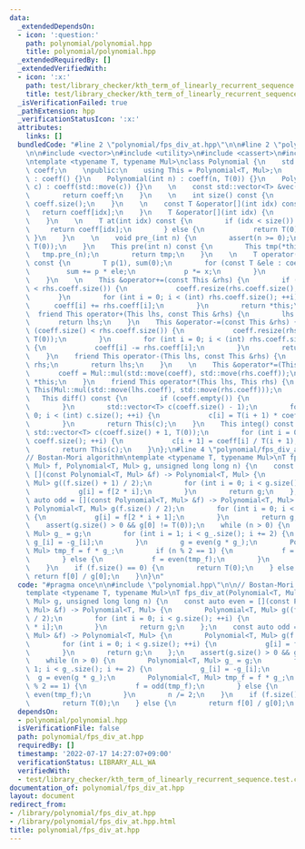```yaml
---
data:
  _extendedDependsOn:
  - icon: ':question:'
    path: polynomial/polynomial.hpp
    title: polynomial/polynomial.hpp
  _extendedRequiredBy: []
  _extendedVerifiedWith:
  - icon: ':x:'
    path: test/library_checker/kth_term_of_linearly_recurrent_sequence.test.cpp
    title: test/library_checker/kth_term_of_linearly_recurrent_sequence.test.cpp
  _isVerificationFailed: true
  _pathExtension: hpp
  _verificationStatusIcon: ':x:'
  attributes:
    links: []
  bundledCode: "#line 2 \"polynomial/fps_div_at.hpp\"\n\n#line 2 \"polynomial/polynomial.hpp\"\
    \n\n#include <vector>\n#include <utility>\n#include <cassert>\n#include <algorithm>\n\
    \ntemplate <typename T, typename Mul>\nclass Polynomial {\n    std::vector<T>\
    \ coeff;\n    \npublic:\n    using This = Polynomial<T, Mul>;\n    \n    Polynomial()\
    \ : coeff() {}\n    Polynomial(int n) : coeff(n, T(0)) {}\n    Polynomial(std::vector<T>\
    \ c) : coeff(std::move(c)) {}\n    \n    const std::vector<T> &vec() const {\n\
    \        return coeff;\n    }\n    \n    int size() const {\n        return (int)\
    \ coeff.size();\n    }\n    \n    const T &operator[](int idx) const {\n     \
    \   return coeff[idx];\n    }\n    T &operator[](int idx) {\n        return coeff[idx];\n\
    \    }\n    \n    T at(int idx) const {\n        if (idx < size()) {\n       \
    \     return coeff[idx];\n        } else {\n            return T(0);\n       \
    \ }\n    }\n    \n    void pre_(int n) {\n        assert(n >= 0);\n        coeff.resize(n,\
    \ T(0));\n    }\n    This pre(int n) const {\n        This tmp(*this);\n     \
    \   tmp.pre_(n);\n        return tmp;\n    }\n    \n    T operator()(const T &x)\
    \ const {\n        T p(1), sum(0);\n        for (const T &ele : coeff) {\n   \
    \         sum += p * ele;\n            p *= x;\n        }\n        return sum;\n\
    \    }\n    \n    This &operator+=(const This &rhs) {\n        if (coeff.size()\
    \ < rhs.coeff.size()) {\n            coeff.resize(rhs.coeff.size(), T(0));\n \
    \       }\n        for (int i = 0; i < (int) rhs.coeff.size(); ++i) {\n      \
    \      coeff[i] += rhs.coeff[i];\n        }\n        return *this;\n    }\n  \
    \  friend This operator+(This lhs, const This &rhs) {\n        lhs += rhs;\n \
    \       return lhs;\n    }\n    This &operator-=(const This &rhs) {\n        if\
    \ (coeff.size() < rhs.coeff.size()) {\n            coeff.resize(rhs.coeff.size(),\
    \ T(0));\n        }\n        for (int i = 0; i < (int) rhs.coeff.size(); ++i)\
    \ {\n            coeff[i] -= rhs.coeff[i];\n        }\n        return *this;\n\
    \    }\n    friend This operator-(This lhs, const This &rhs) {\n        lhs -=\
    \ rhs;\n        return lhs;\n    }\n    \n    This &operator*=(This rhs) {\n \
    \       coeff = Mul::mul(std::move(coeff), std::move(rhs.coeff));\n        return\
    \ *this;\n    }\n    friend This operator*(This lhs, This rhs) {\n        return\
    \ This(Mul::mul(std::move(lhs.coeff), std::move(rhs.coeff)));\n    }\n    \n \
    \   This diff() const {\n        if (coeff.empty()) {\n            return This();\n\
    \        }\n        std::vector<T> c(coeff.size() - 1);\n        for (int i =\
    \ 0; i < (int) c.size(); ++i) {\n            c[i] = T(i + 1) * coeff[i + 1];\n\
    \        }\n        return This(c);\n    }\n    This integ() const {\n       \
    \ std::vector<T> c(coeff.size() + 1, T(0));\n        for (int i = 0; i < (int)\
    \ coeff.size(); ++i) {\n            c[i + 1] = coeff[i] / T(i + 1);\n        }\n\
    \        return This(c);\n    }\n};\n#line 4 \"polynomial/fps_div_at.hpp\"\n\n\
    // Bostan-Mori algorithm\ntemplate <typename T, typename Mul>\nT fps_div_at(Polynomial<T,\
    \ Mul> f, Polynomial<T, Mul> g, unsigned long long n) {\n    const auto even =\
    \ [](const Polynomial<T, Mul> &f) -> Polynomial<T, Mul> {\n        Polynomial<T,\
    \ Mul> g((f.size() + 1) / 2);\n        for (int i = 0; i < g.size(); ++i) {\n\
    \            g[i] = f[2 * i];\n        }\n        return g;\n    };\n    const\
    \ auto odd = [](const Polynomial<T, Mul> &f) -> Polynomial<T, Mul> {\n       \
    \ Polynomial<T, Mul> g(f.size() / 2);\n        for (int i = 0; i < g.size(); ++i)\
    \ {\n            g[i] = f[2 * i + 1];\n        }\n        return g;\n    };\n\
    \    assert(g.size() > 0 && g[0] != T(0));\n    while (n > 0) {\n        Polynomial<T,\
    \ Mul> g_ = g;\n        for (int i = 1; i < g_.size(); i += 2) {\n           \
    \ g_[i] = -g_[i];\n        }\n        g = even(g * g_);\n        Polynomial<T,\
    \ Mul> tmp_f = f * g_;\n        if (n % 2 == 1) {\n            f = odd(tmp_f);\n\
    \        } else {\n            f = even(tmp_f);\n        }\n        n /= 2;\n\
    \    }\n    if (f.size() == 0) {\n        return T(0);\n    } else {\n       \
    \ return f[0] / g[0];\n    }\n}\n"
  code: "#pragma once\n\n#include \"polynomial.hpp\"\n\n// Bostan-Mori algorithm\n\
    template <typename T, typename Mul>\nT fps_div_at(Polynomial<T, Mul> f, Polynomial<T,\
    \ Mul> g, unsigned long long n) {\n    const auto even = [](const Polynomial<T,\
    \ Mul> &f) -> Polynomial<T, Mul> {\n        Polynomial<T, Mul> g((f.size() + 1)\
    \ / 2);\n        for (int i = 0; i < g.size(); ++i) {\n            g[i] = f[2\
    \ * i];\n        }\n        return g;\n    };\n    const auto odd = [](const Polynomial<T,\
    \ Mul> &f) -> Polynomial<T, Mul> {\n        Polynomial<T, Mul> g(f.size() / 2);\n\
    \        for (int i = 0; i < g.size(); ++i) {\n            g[i] = f[2 * i + 1];\n\
    \        }\n        return g;\n    };\n    assert(g.size() > 0 && g[0] != T(0));\n\
    \    while (n > 0) {\n        Polynomial<T, Mul> g_ = g;\n        for (int i =\
    \ 1; i < g_.size(); i += 2) {\n            g_[i] = -g_[i];\n        }\n      \
    \  g = even(g * g_);\n        Polynomial<T, Mul> tmp_f = f * g_;\n        if (n\
    \ % 2 == 1) {\n            f = odd(tmp_f);\n        } else {\n            f =\
    \ even(tmp_f);\n        }\n        n /= 2;\n    }\n    if (f.size() == 0) {\n\
    \        return T(0);\n    } else {\n        return f[0] / g[0];\n    }\n}"
  dependsOn:
  - polynomial/polynomial.hpp
  isVerificationFile: false
  path: polynomial/fps_div_at.hpp
  requiredBy: []
  timestamp: '2022-07-17 14:27:07+09:00'
  verificationStatus: LIBRARY_ALL_WA
  verifiedWith:
  - test/library_checker/kth_term_of_linearly_recurrent_sequence.test.cpp
documentation_of: polynomial/fps_div_at.hpp
layout: document
redirect_from:
- /library/polynomial/fps_div_at.hpp
- /library/polynomial/fps_div_at.hpp.html
title: polynomial/fps_div_at.hpp
---
```

